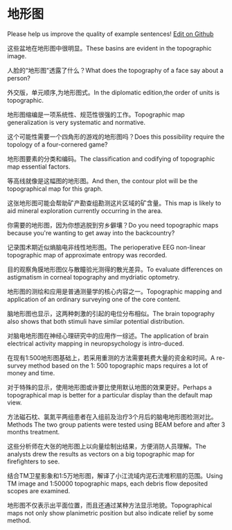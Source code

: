 # 地形图

Please help us improve the quality of example sentences! [Edit on Github](https://github.com/jiyushe/jiyu-example-sentence-source/blob/main/chinese/dixingtu.md)

<p><span class="chinese">这些盆地在地形图中很明显。</span><span class="english">These basins are evident in the topographic image.</span></p>

<p><span class="chinese">人脸的“地形图"透露了什么？</span><span class="english">What does the topography of a face say about a person?</span></p>

<p><span class="chinese">外交版，单元顺序,为地形图式。</span><span class="english">In the diplomatic edition,the order of units is topographic.</span></p>

<p><span class="chinese">地形图缩编是一项系统性、规范性很强的工作。</span><span class="english">Topographic map generalization is very systematic and normative.</span></p>

<p><span class="chinese">这个可能性需要一个四角形的游戏的地形图吗？</span><span class="english">Does this possibility require the topology of a four-cornered game?</span></p>

<p><span class="chinese">地形图要素的分类和编码。</span><span class="english">The classification and codifying of topographic map essential factors.</span></p>

<p><span class="chinese">等高线就像是这幅图的地形图。</span><span class="english">And then, the contour plot will be the topographical map for this graph.</span></p>

<p><span class="chinese">这张地形图可能会帮助矿产勘查组勘测这片区域的矿含量。</span><span class="english">This map is likely to aid mineral exploration currently occurring in the area.</span></p>

<p><span class="chinese">你需要的地形图，因为你想逃脱到穷乡僻壤？</span><span class="english">Do you need topographic maps because you're wanting to get away into the backcountry?</span></p>

<p><span class="chinese">记录围术期近似熵脑电非线性地形图。</span><span class="english">The perioperative EEG non-linear topographic map of approximate entropy was recorded.</span></p>

<p><span class="chinese">目的观察角膜地形图仪与散瞳验光测得的散光差异。</span><span class="english">To evaluate differences on astigmatism in corneal topography and mydriatic optometry.</span></p>

<p><span class="chinese">地形图的测绘和应用是普通测量学的核心内容之一。</span><span class="english">Topographic mapping and application of an ordinary surveying one of the core content.</span></p>

<p><span class="chinese">脑地形图也显示，这两种刺激的引起的电位分布相似。</span><span class="english">The brain topography also shows that both stimuli have similar potential distribution.</span></p>

<p><span class="chinese">对脑电地形图在神经心理研究中的应用作一综述。</span><span class="english">The application of brain electrical activity mapping in neuropsychology is intro-duced.</span></p>

<p><span class="chinese">在现有1∶500地形图基础上，若采用重测的方法需要耗费大量的资金和时间。</span><span class="english">A re-survey method based on the 1∶ 500 topographic maps requires a lot of money and time.</span></p>

<p><span class="chinese">对于特殊的显示，使用地形图或许要比使用默认地图的效果更好。</span><span class="english">Perhaps a topographical map is better for a particular display than the default map view.</span></p>

<p><span class="chinese">方法磁石枕、氯氮平两组患者在入组前及治疗3个月后的脑电地形图检测对比。</span><span class="english">Methods The two group patients were tested using BEAM before and after 3 months treatment.</span></p>

<p><span class="chinese">这些分析师在大张的地形图上以向量绘制出结果，方便消防人员理解。</span><span class="english">The analysts drew the results as vectors on a big topographic map for firefighters to see.</span></p>

<p><span class="chinese">结合TM卫星影象和1∶5万地形图，解译了小江流域内泥石流堆积扇的范围。</span><span class="english">Using TM image and 1∶50000 topographic maps, each debris flow deposited scopes are examined.</span></p>

<p><span class="chinese">地形图不仅表示出平面位置，而且还通过某种方法显示地貌。</span><span class="english">Topographical maps not only show planimetric position but also indicate relief by some method.</span></p>

